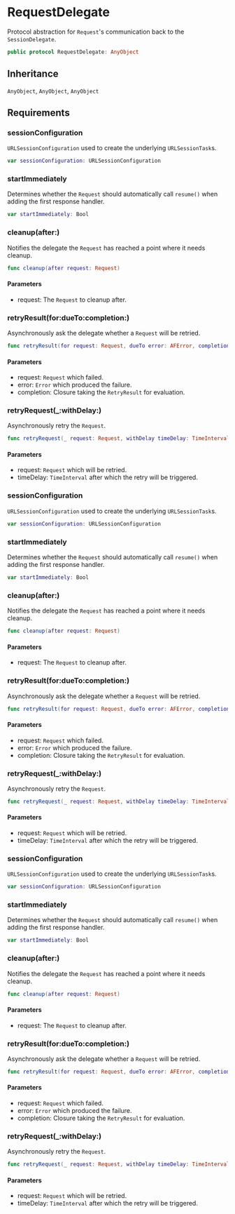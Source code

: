 # RequestDelegate

Protocol abstraction for `Request`'s communication back to the `SessionDelegate`.

``` swift
public protocol RequestDelegate: AnyObject 
```

## Inheritance

`AnyObject`, `AnyObject`, `AnyObject`

## Requirements

### sessionConfiguration

`URLSessionConfiguration` used to create the underlying `URLSessionTask`s.

``` swift
var sessionConfiguration: URLSessionConfiguration 
```

### startImmediately

Determines whether the `Request` should automatically call `resume()` when adding the first response handler.

``` swift
var startImmediately: Bool 
```

### cleanup(after:​)

Notifies the delegate the `Request` has reached a point where it needs cleanup.

``` swift
func cleanup(after request: Request)
```

#### Parameters

  - request: The `Request` to cleanup after.

### retryResult(for:​dueTo:​completion:​)

Asynchronously ask the delegate whether a `Request` will be retried.

``` swift
func retryResult(for request: Request, dueTo error: AFError, completion: @escaping (RetryResult) -> Void)
```

#### Parameters

  - request: `Request` which failed.
  - error: `Error` which produced the failure.
  - completion: Closure taking the `RetryResult` for evaluation.

### retryRequest(\_:​withDelay:​)

Asynchronously retry the `Request`.

``` swift
func retryRequest(_ request: Request, withDelay timeDelay: TimeInterval?)
```

#### Parameters

  - request: `Request` which will be retried.
  - timeDelay: `TimeInterval` after which the retry will be triggered.

### sessionConfiguration

`URLSessionConfiguration` used to create the underlying `URLSessionTask`s.

``` swift
var sessionConfiguration: URLSessionConfiguration 
```

### startImmediately

Determines whether the `Request` should automatically call `resume()` when adding the first response handler.

``` swift
var startImmediately: Bool 
```

### cleanup(after:​)

Notifies the delegate the `Request` has reached a point where it needs cleanup.

``` swift
func cleanup(after request: Request)
```

#### Parameters

  - request: The `Request` to cleanup after.

### retryResult(for:​dueTo:​completion:​)

Asynchronously ask the delegate whether a `Request` will be retried.

``` swift
func retryResult(for request: Request, dueTo error: AFError, completion: @escaping (RetryResult) -> Void)
```

#### Parameters

  - request: `Request` which failed.
  - error: `Error` which produced the failure.
  - completion: Closure taking the `RetryResult` for evaluation.

### retryRequest(\_:​withDelay:​)

Asynchronously retry the `Request`.

``` swift
func retryRequest(_ request: Request, withDelay timeDelay: TimeInterval?)
```

#### Parameters

  - request: `Request` which will be retried.
  - timeDelay: `TimeInterval` after which the retry will be triggered.

### sessionConfiguration

`URLSessionConfiguration` used to create the underlying `URLSessionTask`s.

``` swift
var sessionConfiguration: URLSessionConfiguration 
```

### startImmediately

Determines whether the `Request` should automatically call `resume()` when adding the first response handler.

``` swift
var startImmediately: Bool 
```

### cleanup(after:​)

Notifies the delegate the `Request` has reached a point where it needs cleanup.

``` swift
func cleanup(after request: Request)
```

#### Parameters

  - request: The `Request` to cleanup after.

### retryResult(for:​dueTo:​completion:​)

Asynchronously ask the delegate whether a `Request` will be retried.

``` swift
func retryResult(for request: Request, dueTo error: AFError, completion: @escaping (RetryResult) -> Void)
```

#### Parameters

  - request: `Request` which failed.
  - error: `Error` which produced the failure.
  - completion: Closure taking the `RetryResult` for evaluation.

### retryRequest(\_:​withDelay:​)

Asynchronously retry the `Request`.

``` swift
func retryRequest(_ request: Request, withDelay timeDelay: TimeInterval?)
```

#### Parameters

  - request: `Request` which will be retried.
  - timeDelay: `TimeInterval` after which the retry will be triggered.
